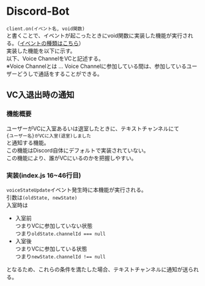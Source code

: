 # Discord-Bot

`client.on(イベント名, void関数)`  
と書くことで、イベントが起こったときにvoid関数に実装した機能が実行される。（[イベントの種類はこちら](https://discord.js.org/docs/packages/discord.js/14.18.0/Client:Class#on)）  
実装した機能を以下に示す。  
以下、Voice ChannelをVCと記述する。  
※Voice Channelとは ... Voice Channelに参加している間は、参加しているユーザーどうしで通話をすることができる。

## VC入退出時の通知
### 機能概要
ユーザーがVCに入室あるいは退室したときに、テキストチャンネルにて  
`{ユーザー名}がVCに入室(退室)しました`  
と通知する機能。  
この機能はDiscord自体にデフォルトで実装されていない。  
この機能により、誰がVCにいるのかを把握しやすい。  
### 実装(index.js 16~46行目)
`voiceStateUpdate`イベント発生時に本機能が実行される。  
引数は`(oldState, newState)`  
入室時は
- 入室前  
つまりVCに参加していない状態  
つまり`oldState.channelId === null`
- 入室後  
つまりVCに参加している状態  
つまり`newState.channelId !== null`
  
となるため、これらの条件を満たした場合、テキストチャンネルに通知が送られる。
